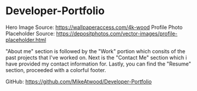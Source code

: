 # Developer-Portfolio

Hero Image Source: https://wallpaperaccess.com/4k-wood
Profile Photo Placeholder Source: https://depositphotos.com/vector-images/profile-placeholder.html

"About me" section is followed by the "Work" portion which consits of the past projects that I've worked on.
Next is the "Contact Me" section which i have provided my contact information for.
Lastly, you can find the "Resume" section, proceeded with a colorful footer.


GitHub: https://github.com/MikeAtwood/Developer-Portfolio